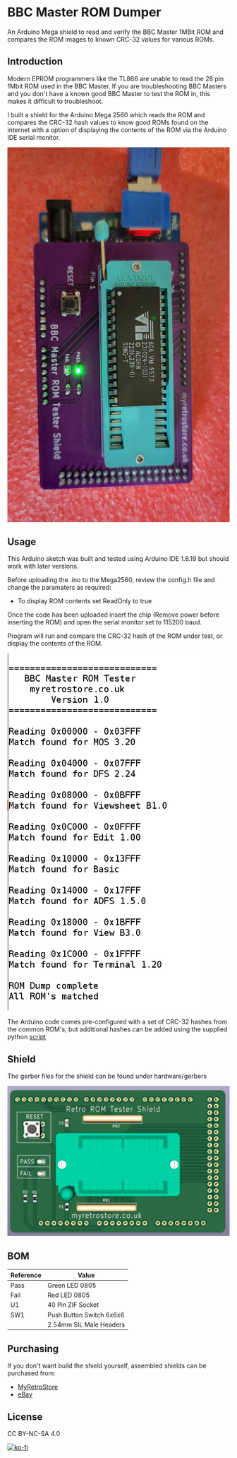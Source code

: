 # BBC Master ROM Dumper
An Arduino Mega shield to read and verify the BBC Master 1MBit ROM and compares the ROM images to known CRC-32 values for various ROMs.

## Introduction
Modern EPROM programmers like the TL866 are unable to read the 28 pin 1Mbit ROM used in the BBC Master.  If you are troubleshooting BBC Masters and you don't have a known good BBC Master to test the ROM in, this makes it difficult to troubleshoot. 


I built a shield for the Arduino Mega 2560 which reads the ROM and compares the CRC-32 hash values to know good ROMs found on the internet with a option of displaying the contents of the ROM via the Arduino IDE serial monitor. 

![Shield](https://github.com/MyRetroStore/BBC-Master-ROM-Tester/blob/main/hardware/BBC%20Master%20ROM%20Tester%20Shield.jpg?raw=true)


## Usage

This Arduino sketch was built and tested using Arduino IDE 1.8.19 but should work with later versions.

Before uploading the .ino to the Mega2560, review the config.h file and change the paramaters as required:

- To display ROM contents set ReadOnly to true

Once the code has been uploaded insert the chip (Remove power before inserting the ROM) and open the serial monitor set to 115200 baud.

Program will run and compare the CRC-32 hash of the ROM under test, or display the contents of the ROM.

![Serial Output](https://github.com/MyRetroStore/BBC-Master-ROM-Tester/blob/main/software/serial-output.png?raw=true)

The Arduino code comes pre-configured with a set of CRC-32 hashes from the common ROM's, but additional hashes can be added using the supplied python [script](https://github.com/MyRetroStore/BBC-Master-ROM-Tester/tree/main/software)


##  Shield

The gerber files for the shield can be found under hardware/gerbers

![Retro ROM Tester](https://github.com/MyRetroStore/RetroRomTester/blob/main/hardware/Retro%20ROM%20Tester.png?raw=true)

## BOM
| Reference | Value |
| ------ | ------ |
| Pass | Green LED 0805 |
| Fail | Red LED 0805 |
| U1 | 40 Pin ZIF Socket |
| SW1 | Push Button Switch 6x6x6 |
| | 2.54mm SIL Male Headers

## Purchasing

If you don't want build the shield yourself, assembled shields can be purchased from:
- [MyRetroStore](https://myretrostore.co.uk/)
- [eBay](https://www.ebay.co.uk/str/myretrostoreuk)

## License
CC BY-NC-SA 4.0


[![ko-fi](https://ko-fi.com/img/githubbutton_sm.svg)](https://ko-fi.com/H2H8RDX9W)

